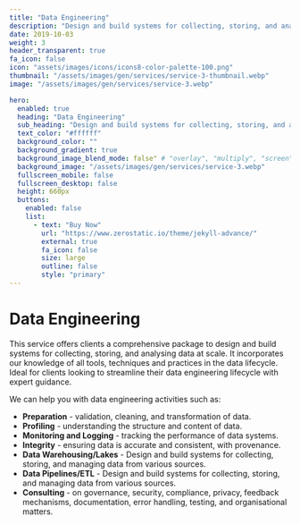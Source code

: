 ```yaml
---
title: "Data Engineering"
description: "Design and build systems for collecting, storing, and analysing data at scale."
date: 2019-10-03
weight: 3
header_transparent: true
fa_icon: false
icon: "assets/images/icons/icons8-color-palette-100.png"
thumbnail: "/assets/images/gen/services/service-3-thumbnail.webp"
image: "/assets/images/gen/services/service-3.webp"

hero:
  enabled: true
  heading: "Data Engineering"
  sub_heading: "Design and build systems for collecting, storing, and analysing data at scale."
  text_color: "#ffffff"
  background_color: ""
  background_gradient: true
  background_image_blend_mode: false" # "overlay", "multiply", "screen"
  background_image: "/assets/images/gen/services/service-3.webp"
  fullscreen_mobile: false
  fullscreen_desktop: false
  height: 660px
  buttons:
    enabled: false
    list:
      - text: "Buy Now"
        url: "https://www.zerostatic.io/theme/jekyll-advance/"
        external: true
        fa_icon: false
        size: large
        outline: false
        style: "primary"
---
```


# Data Engineering

This service offers clients a comprehensive package to design and build systems for collecting, storing, and analysing data at scale. It incorporates our knowledge of all tools, techniques and practices in the data lifecycle. Ideal for clients looking to streamline their data engineering lifecycle with expert guidance.

We can help you with data engineering activities such as:
- **Preparation** - validation, cleaning, and transformation of data.
- **Profiling** - understanding the structure and content of data.
- **Monitoring and Logging** - tracking the performance of data systems.
- **Integrity** - ensuring data is accurate and consistent, with provenance.
- **Data Warehousing/Lakes** - Design and build systems for collecting, storing, and managing data from various sources.
- **Data Pipelines/ETL** - Design and build systems for collecting, storing, and managing data from various sources.
- **Consulting** - on governance, security, compliance, privacy, feedback mechanisms, documentation, error handling, testing, and organisational matters.